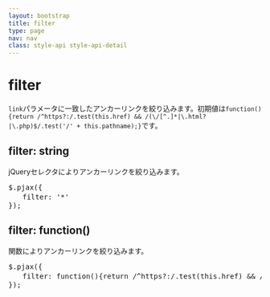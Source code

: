 ```yaml
---
layout: bootstrap
title: filter
type: page
nav: nav
class: style-api style-api-detail
---
```


# filter
`link`パラメータに一致したアンカーリンクを絞り込みます。初期値は`function(){return /^https?:/.test(this.href) && /(\/[^.]*|\.html?|\.php)$/.test('/' + this.pathname);}`です。

## filter: string
jQueryセレクタによりアンカーリンクを絞り込みます。

<pre class="sh brush: js;">
$.pjax({
　　filter: '*'
});
</pre>

## filter: function()
関数によりアンカーリンクを絞り込みます。

<pre class="sh brush: js;">
$.pjax({
　　filter: function(){return /^https?:/.test(this.href) && /(\/[^.]*|\.html?|\.php)$/.test('/' + this.pathname);}
});
</pre>
